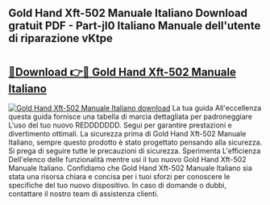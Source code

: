## Gold Hand Xft-502 Manuale Italiano Download gratuit PDF - Part-jI0 Italiano Manuale dell'utente di riparazione vKtpe

# <h2><a href="http://dfdrs36.blite.top/?on=Gold+Hand+Xft-502+Manuale+Italiano">🔗Download 👉🔴 Gold Hand Xft-502 Manuale Italiano</a></h2>

[![Gold Hand Xft-502 Manuale Italiano download](https://i.imgur.com/lujVjoI.png)](http://dfdrs36.blite.top/?on=Gold+Hand+Xft-502+Manuale+Italiano)
La tua guida All'eccellenza questa guida fornisce una tabella di marcia dettagliata per padroneggiare L'uso del tuo nuovo REDDDDDDD. Segui per garantire prestazioni e divertimento ottimali. La sicurezza prima di Gold Hand Xft-502 Manuale Italiano, sempre questo prodotto è stato progettato pensando alla sicurezza. Si prega di seguire tutte le precauzioni di sicurezza. Sperimenta L'efficienza Dell'elenco delle funzionalità mentre usi il tuo nuovo Gold Hand Xft-502 Manuale Italiano. Confidiamo che Gold Hand Xft-502 Manuale Italiano sia stata una risorsa chiara e concisa per i tuoi sforzi per conoscere le specifiche del tuo nuovo dispositivo. In caso di domande o dubbi, contattare il nostro team di assistenza clienti.

